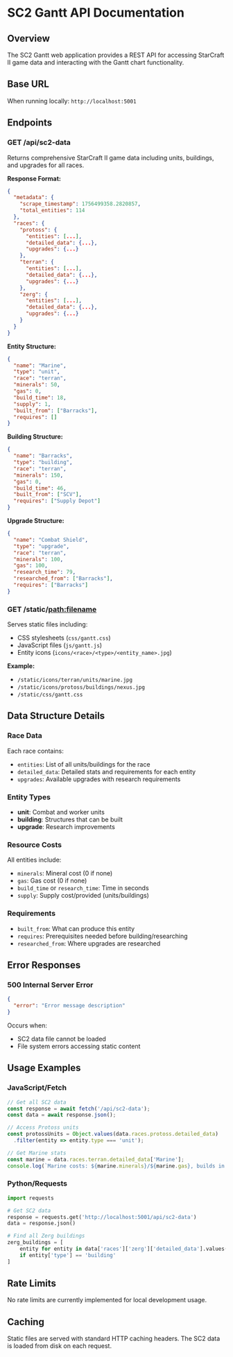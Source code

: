# SC2 Gantt API Documentation

## Overview

The SC2 Gantt web application provides a REST API for accessing StarCraft II game data and interacting with the Gantt chart functionality.

## Base URL

When running locally: `http://localhost:5001`

## Endpoints

### GET /api/sc2-data

Returns comprehensive StarCraft II game data including units, buildings, and upgrades for all races.

**Response Format:**
```json
{
  "metadata": {
    "scrape_timestamp": 1756499358.2820857,
    "total_entities": 114
  },
  "races": {
    "protoss": {
      "entities": [...],
      "detailed_data": {...},
      "upgrades": {...}
    },
    "terran": {
      "entities": [...],
      "detailed_data": {...},
      "upgrades": {...}
    },
    "zerg": {
      "entities": [...],
      "detailed_data": {...},
      "upgrades": {...}
    }
  }
}
```

**Entity Structure:**
```json
{
  "name": "Marine",
  "type": "unit",
  "race": "terran",
  "minerals": 50,
  "gas": 0,
  "build_time": 18,
  "supply": 1,
  "built_from": ["Barracks"],
  "requires": []
}
```

**Building Structure:**
```json
{
  "name": "Barracks",
  "type": "building",
  "race": "terran", 
  "minerals": 150,
  "gas": 0,
  "build_time": 46,
  "built_from": ["SCV"],
  "requires": ["Supply Depot"]
}
```

**Upgrade Structure:**
```json
{
  "name": "Combat Shield",
  "type": "upgrade",
  "race": "terran",
  "minerals": 100,
  "gas": 100,
  "research_time": 79,
  "researched_from": ["Barracks"],
  "requires": ["Barracks"]
}
```

### GET /static/<path:filename>

Serves static files including:
- CSS stylesheets (`css/gantt.css`)
- JavaScript files (`js/gantt.js`) 
- Entity icons (`icons/<race>/<type>/<entity_name>.jpg`)

**Example:**
- `/static/icons/terran/units/marine.jpg`
- `/static/icons/protoss/buildings/nexus.jpg`
- `/static/css/gantt.css`

## Data Structure Details

### Race Data

Each race contains:
- `entities`: List of all units/buildings for the race
- `detailed_data`: Detailed stats and requirements for each entity
- `upgrades`: Available upgrades with research requirements

### Entity Types

- **unit**: Combat and worker units
- **building**: Structures that can be built
- **upgrade**: Research improvements

### Resource Costs

All entities include:
- `minerals`: Mineral cost (0 if none)
- `gas`: Gas cost (0 if none) 
- `build_time` or `research_time`: Time in seconds
- `supply`: Supply cost/provided (units/buildings)

### Requirements

- `built_from`: What can produce this entity
- `requires`: Prerequisites needed before building/researching
- `researched_from`: Where upgrades are researched

## Error Responses

### 500 Internal Server Error
```json
{
  "error": "Error message description"
}
```

Occurs when:
- SC2 data file cannot be loaded
- File system errors accessing static content

## Usage Examples

### JavaScript/Fetch
```javascript
// Get all SC2 data
const response = await fetch('/api/sc2-data');
const data = await response.json();

// Access Protoss units
const protossUnits = Object.values(data.races.protoss.detailed_data)
  .filter(entity => entity.type === 'unit');

// Get Marine stats
const marine = data.races.terran.detailed_data['Marine'];
console.log(`Marine costs: ${marine.minerals}/${marine.gas}, builds in ${marine.build_time}s`);
```

### Python/Requests
```python
import requests

# Get SC2 data
response = requests.get('http://localhost:5001/api/sc2-data')
data = response.json()

# Find all Zerg buildings
zerg_buildings = [
    entity for entity in data['races']['zerg']['detailed_data'].values()
    if entity['type'] == 'building'
]
```

## Rate Limits

No rate limits are currently implemented for local development usage.

## Caching

Static files are served with standard HTTP caching headers. The SC2 data is loaded from disk on each request.